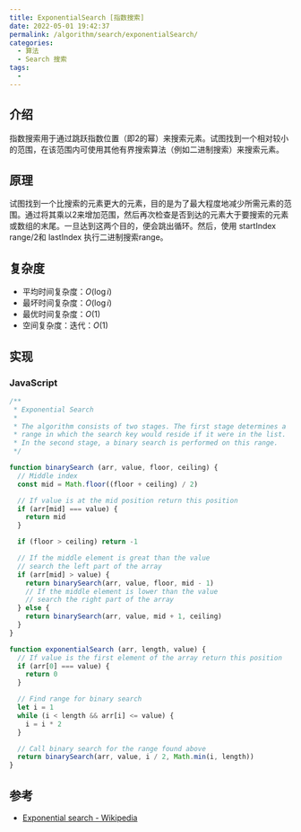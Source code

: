 ```yaml
---
title: ExponentialSearch [指数搜索]
date: 2022-05-01 19:42:37
permalink: /algorithm/search/exponentialSearch/
categories:
  - 算法
  - Search 搜索
tags:
  - 
---
```


## 介绍

指数搜索用于通过跳跃指数位置（即2的幂）来搜索元素。试图找到一个相对较小的范围，在该范围内可使用其他有界搜索算法（例如二进制搜索）来搜索元素。

## 原理

试图找到一个比搜索的元素更大的元素，目的是为了最大程度地减少所需元素的范围。通过将其乘以2来增加范围，然后再次检查是否到达的元素大于要搜索的元素或数组的末尾。一旦达到这两个目的，便会跳出循环。然后，使用 startIndex range/2和 lastIndex 执行二进制搜索range。

## 复杂度

- 平均时间复杂度：${\displaystyle O(\log i)}$
- 最坏时间复杂度：${\displaystyle O(\log i)}$
- 最优时间复杂度：${\displaystyle O(1)}$
- 空间复杂度：迭代：${\displaystyle O(1)}$

## 实现

### JavaScript

```js
/**
 * Exponential Search
 *
 * The algorithm consists of two stages. The first stage determines a
 * range in which the search key would reside if it were in the list.
 * In the second stage, a binary search is performed on this range.
 */

function binarySearch (arr, value, floor, ceiling) {
  // Middle index
  const mid = Math.floor((floor + ceiling) / 2)

  // If value is at the mid position return this position
  if (arr[mid] === value) {
    return mid
  }

  if (floor > ceiling) return -1

  // If the middle element is great than the value
  // search the left part of the array
  if (arr[mid] > value) {
    return binarySearch(arr, value, floor, mid - 1)
    // If the middle element is lower than the value
    // search the right part of the array
  } else {
    return binarySearch(arr, value, mid + 1, ceiling)
  }
}

function exponentialSearch (arr, length, value) {
  // If value is the first element of the array return this position
  if (arr[0] === value) {
    return 0
  }

  // Find range for binary search
  let i = 1
  while (i < length && arr[i] <= value) {
    i = i * 2
  }

  // Call binary search for the range found above
  return binarySearch(arr, value, i / 2, Math.min(i, length))
}
```

## 参考

- [Exponential search - Wikipedia](https://en.wikipedia.org/wiki/Exponential_search)